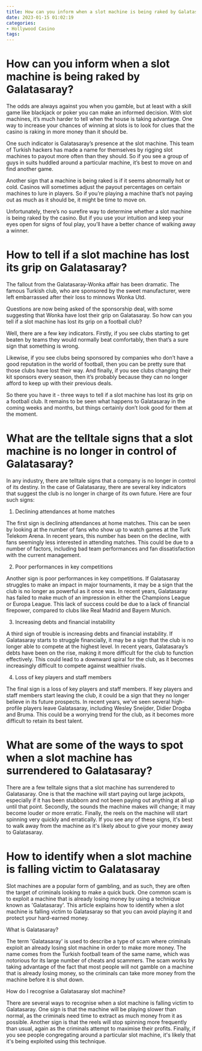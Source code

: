 ```yaml
---
title: How can you inform when a slot machine is being raked by Galatasaray
date: 2023-01-15 01:02:19
categories:
- Hollywood Casino
tags:
---
```



#  How can you inform when a slot machine is being raked by Galatasaray?

The odds are always against you when you gamble, but at least with a skill game like blackjack or poker you can make an informed decision. With slot machines, it’s much harder to tell when the house is taking advantage. One way to increase your chances of winning at slots is to look for clues that the casino is raking in more money than it should be.

One such indicator is Galatasaray’s presence at the slot machine. This team of Turkish hackers has made a name for themselves by rigging slot machines to payout more often than they should. So if you see a group of guys in suits huddled around a particular machine, it’s best to move on and find another game.

Another sign that a machine is being raked is if it seems abnormally hot or cold. Casinos will sometimes adjust the payout percentages on certain machines to lure in players. So if you’re playing a machine that’s not paying out as much as it should be, it might be time to move on.

Unfortunately, there’s no surefire way to determine whether a slot machine is being raked by the casino. But if you use your intuition and keep your eyes open for signs of foul play, you’ll have a better chance of walking away a winner.

#  How to tell if a slot machine has lost its grip on Galatasaray?

The fallout from the Galatasaray-Wonka affair has been dramatic. The famous Turkish club, who are sponsored by the sweet manufacturer, were left embarrassed after their loss to minnows Wonka Utd.

Questions are now being asked of the sponsorship deal, with some suggesting that Wonka have lost their grip on Galatasaray. So how can you tell if a slot machine has lost its grip on a football club?

Well, there are a few key indicators. Firstly, if you see clubs starting to get beaten by teams they would normally beat comfortably, then that’s a sure sign that something is wrong.

Likewise, if you see clubs being sponsored by companies who don’t have a good reputation in the world of football, then you can be pretty sure that those clubs have lost their way. And finally, if you see clubs changing their kit sponsors every season, then it’s probably because they can no longer afford to keep up with their previous deals.

So there you have it - three ways to tell if a slot machine has lost its grip on a football club. It remains to be seen what happens to Galatasaray in the coming weeks and months, but things certainly don’t look good for them at the moment.

#  What are the telltale signs that a slot machine is no longer in control of Galatasaray?

In any industry, there are telltale signs that a company is no longer in control of its destiny. In the case of Galatasaray, there are several key indicators that suggest the club is no longer in charge of its own future. Here are four such signs:

1) Declining attendances at home matches

The first sign is declining attendances at home matches. This can be seen by looking at the number of fans who show up to watch games at the Turk Telekom Arena. In recent years, this number has been on the decline, with fans seemingly less interested in attending matches. This could be due to a number of factors, including bad team performances and fan dissatisfaction with the current management.

2) Poor performances in key competitions

Another sign is poor performances in key competitions. If Galatasaray struggles to make an impact in major tournaments, it may be a sign that the club is no longer as powerful as it once was. In recent years, Galatasaray has failed to make much of an impression in either the Champions League or Europa League. This lack of success could be due to a lack of financial firepower, compared to clubs like Real Madrid and Bayern Munich.

3) Increasing debts and financial instability

A third sign of trouble is increasing debts and financial instability. If Galatasaray starts to struggle financially, it may be a sign that the club is no longer able to compete at the highest level. In recent years, Galatasaray’s debts have been on the rise, making it more difficult for the club to function effectively. This could lead to a downward spiral for the club, as it becomes increasingly difficult to compete against wealthier rivals.

4) Loss of key players and staff members

The final sign is a loss of key players and staff members. If key players and staff members start leaving the club, it could be a sign that they no longer believe in its future prospects. In recent years, we’ve seen several high-profile players leave Galatasaray, including Wesley Sneijder, Didier Drogba and Bruma. This could be a worrying trend for the club, as it becomes more difficult to retain its best talent.

#  What are some of the ways to spot when a slot machine has surrendered to Galatasaray?

There are a few telltale signs that a slot machine has surrendered to Galatasaray. One is that the machine will start paying out large jackpots, especially if it has been stubborn and not been paying out anything at all up until that point. Secondly, the sounds the machine makes will change; it may become louder or more erratic. Finally, the reels on the machine will start spinning very quickly and erratically. If you see any of these signs, it's best to walk away from the machine as it's likely about to give your money away to Galatasaray.

#  How to identify when a slot machine is falling victim to Galatasaray

Slot machines are a popular form of gambling, and as such, they are often the target of criminals looking to make a quick buck. One common scam is to exploit a machine that is already losing money by using a technique known as 'Galatasaray'. This article explains how to identify when a slot machine is falling victim to Galatasaray so that you can avoid playing it and protect your hard-earned money.

What is Galatasaray?

The term 'Galatasaray' is used to describe a type of scam where criminals exploit an already losing slot machine in order to make more money. The name comes from the Turkish football team of the same name, which was notorious for its large number of cheats and scammers. The scam works by taking advantage of the fact that most people will not gamble on a machine that is already losing money, so the criminals can take more money from the machine before it is shut down.

How do I recognise a Galatasaray slot machine?

There are several ways to recognise when a slot machine is falling victim to Galatasaray. One sign is that the machine will be playing slower than normal, as the criminals need time to extract as much money from it as possible. Another sign is that the reels will stop spinning more frequently than usual, again as the criminals attempt to maximise their profits. Finally, if you see people congregating around a particular slot machine, it's likely that it's being exploited using this technique.